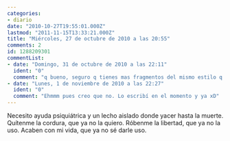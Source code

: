 ```yaml
---
categories:
- diario
date: "2010-10-27T19:55:01.000Z"
lastmod: "2011-11-15T13:33:21.000Z"
title: "Miércoles, 27 de octubre de 2010 a las 20:55"
comments: 2
id: 1288209301
commentList:
- date: "Domingo, 31 de octubre de 2010 a las 22:11"
  ident: "0"
  comment: "q bueno, seguro q tienes mas fragmentos del mismo estilo q este...  \npodrias ponerlos?"
- date: "Lunes, 1 de noviembre de 2010 a las 22:27"
  ident: "0"
  comment: "Ehmmm pues creo que no. Lo escribí en el momento y ya xD"
---
```


Necesito ayuda psiquiátrica y un lecho aislado donde yacer hasta la muerte.  Quítenme la cordura, que ya no la quiero. Róbenme la libertad, que ya no la uso. Acaben con mi vida, que ya no sé darle uso.